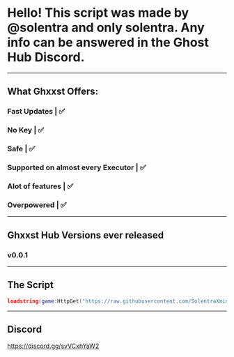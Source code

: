 # Hello! This script was made by @solentra and only solentra. Any info can be answered in the Ghost Hub Discord.
-------------------------------------------------------------------------------------------------------------------------
## What Ghxxst Offers:
### Fast Updates | ✅
### No Key | ✅
### Safe | ✅
### Supported on almost every Executor | ✅
### Alot of features | ✅
### Overpowered | ✅
-----------------------------------------------------------------------------------------------------------------------------
## Ghxxst Hub Versions ever released

### v0.0.1
----------------------------------------------------------------------------------------------------------------------------
## The Script
```lua
loadstring(game:HttpGet("https://raw.githubusercontent.com/SolentraXminishakk/Ghxxst-hub/refs/heads/main/mm2.lua"))()
```
------------------------------------------------------------------------------------------------------------------------
## Discord
https://discord.gg/svVCxhYaW2
